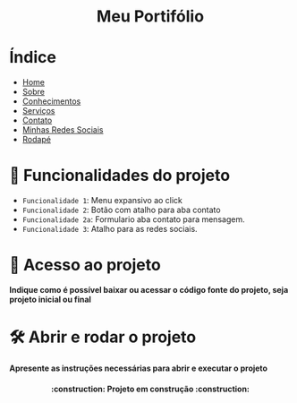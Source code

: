 <h1 align="center"> Meu Portifólio </h1>


# Índice 

* [Home](#home)
* [Sobre](#sobre)
* [Conhecimentos](#conhecimentos)
* [Serviços](#serviços)
* [Contato](#contato)
* [Minhas Redes Sociais](#minhas-redes-sociais)
* [Rodapé](#rodapé)


# :hammer: Funcionalidades do projeto

- `Funcionalidade 1`: Menu expansivo ao click 
- `Funcionalidade 2`: Botão com atalho para aba contato
- `Funcionalidade 2a`: Formulario aba contato para mensagem.
- `Funcionalidade 3`: Atalho para as redes sociais. 


# 📁 Acesso ao projeto

**Indique como é possível baixar ou acessar o código fonte do projeto, seja projeto inicial ou final**

# 🛠️ Abrir e rodar o projeto

**Apresente as instruções necessárias para abrir e executar o projeto**



<h4 align="center"> 
    :construction:  Projeto em construção  :construction:
</h4>
